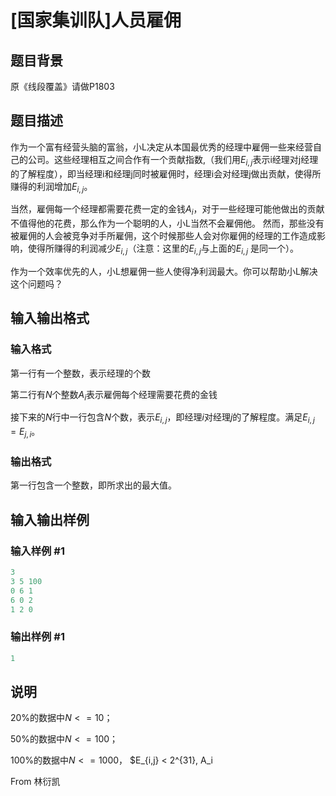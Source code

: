 # [国家集训队]人员雇佣

## 题目背景

原《线段覆盖》请做P1803

## 题目描述

作为一个富有经营头脑的富翁，小L决定从本国最优秀的经理中雇佣一些来经营自己的公司。这些经理相互之间合作有一个贡献指数,（我们用$E_{i,j}$表示i经理对j经理的了解程度），即当经理i和经理j同时被雇佣时，经理i会对经理j做出贡献，使得所赚得的利润增加$E_{i,j}$。

当然，雇佣每一个经理都需要花费一定的金钱$A_i$，对于一些经理可能他做出的贡献不值得他的花费，那么作为一个聪明的人，小L当然不会雇佣他。 然而，那些没有被雇佣的人会被竞争对手所雇佣，这个时候那些人会对你雇佣的经理的工作造成影响，使得所赚得的利润减少$E_{i,j}$（注意：这里的$E_{i,j}$与上面的$E_{i,j}$ 是同一个）。

作为一个效率优先的人，小L想雇佣一些人使得净利润最大。你可以帮助小L解决这个问题吗？

## 输入输出格式

### 输入格式

第一行有一个整数，表示经理的个数

第二行有$N$个整数$A_i$表示雇佣每个经理需要花费的金钱

接下来的$N$行中一行包含$N$个数，表示$E_{i,j}$，即经理$i$对经理$j$的了解程度。满足$E_{i,j}=E_{j,i}$。

### 输出格式

第一行包含一个整数，即所求出的最大值。

## 输入输出样例

### 输入样例 #1

```cpp
3
3 5 100
0 6 1
6 0 2
1 2 0
```


### 输出样例 #1

```cpp
1
```


## 说明

20%的数据中$N<=10$；

50%的数据中$N<=100$；

100%的数据中$N<=1000$， $E_{i,j} < 2^{31}, A_i

From 林衍凯

